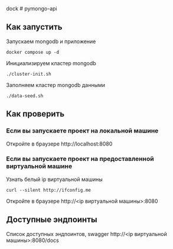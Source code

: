 dock    # pymongo-api

## Как запустить

Запускаем mongodb и приложение

```shell
docker compose up -d
```

Инициализируем кластер mongodb

```shell
./cluster-init.sh
```

Заполняем кластер mongodb данными

```shell
./data-seed.sh
```

## Как проверить

### Если вы запускаете проект на локальной машине

Откройте в браузере http://localhost:8080

### Если вы запускаете проект на предоставленной виртуальной машине

Узнать белый ip виртуальной машины

```shell
curl --silent http://ifconfig.me
```

Откройте в браузере http://<ip виртуальной машины>:8080

## Доступные эндпоинты

Список доступных эндпоинтов, swagger http://<ip виртуальной машины>:8080/docs
